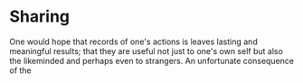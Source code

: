 # Sharing

One would hope that records of one's actions is leaves lasting and meaningful results; that they are useful not just to one's own self but also the likeminded and perhaps even to strangers. An unfortunate consequence of the 

